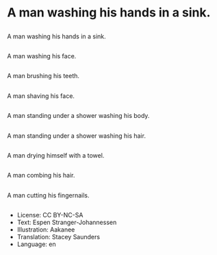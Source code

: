 # A man washing his hands in a sink.

##
A man washing his hands in a sink.

##
A man washing his face.

##
A man brushing his teeth.

##
A man shaving his face.

##
A man standing under a shower washing his body.

##
A man standing under a shower washing his hair.

##
A man drying himself with a towel.

##
A man combing his hair.

##
A man cutting his fingernails.

##
* License: CC BY-NC-SA
* Text: Espen Stranger-Johannessen
* Illustration: Aakanee
* Translation: Stacey Saunders
* Language: en
